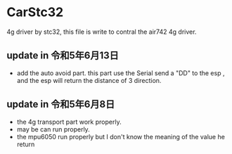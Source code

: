 # CarStc32
4g driver by stc32, 
this file is write to contral the air742 4g driver.
## update in 令和5年6月13日
* add the auto avoid part.
this part use the Serial send a "DD" to the esp , and the esp will return the distance of 3 direction.
## update in 令和5年6月8日
* the 4g transport part work properly.
* may be can run properly.
* the mpu6050 run properly but I don't know the  meaning of the value he return